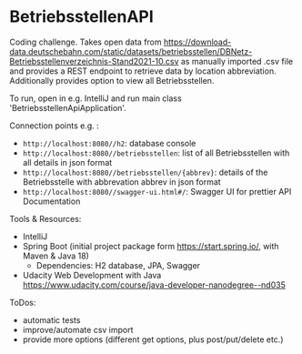 # BetriebsstellenAPI

Coding challenge. Takes open data from https://download-data.deutschebahn.com/static/datasets/betriebsstellen/DBNetz-Betriebsstellenverzeichnis-Stand2021-10.csv as manually imported .csv file and provides a REST endpoint to retrieve data by location abbreviation. Additionally provides option to view all Betriebsstellen. 

To run, open in e.g. IntelliJ and run main class 'BetriebsstellenApiApplication'.

Connection points e.g. :
- `http://localhost:8080//h2`: database console
- `http://localhost:8080//betriebsstellen`: list of all Betriebsstellen with all details in json format
- `http://localhost:8080//betriebsstellen/{abbrev}`: details of the Betriebsstelle with abbrevation abbrev in json format
- `http://localhost:8080//swagger-ui.html#/`: Swagger UI for prettier API Documentation

Tools & Resources:
- IntelliJ
- Spring Boot (initial project package form https://start.spring.io/, with Maven & Java 18)
  - Dependencies: H2 database, JPA, Swagger
- Udacity Web Development with Java https://www.udacity.com/course/java-developer-nanodegree--nd035

ToDos:
- automatic tests
- improve/automate csv import
- provide more options (different get options, plus post/put/delete etc.)
